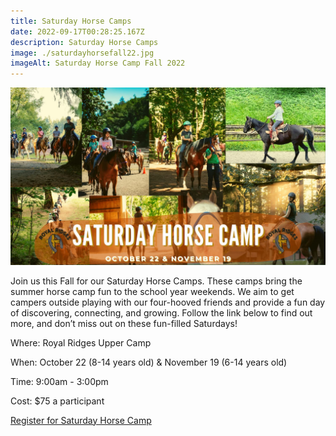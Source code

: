 ```yaml
---
title: Saturday Horse Camps
date: 2022-09-17T00:28:25.167Z
description: Saturday Horse Camps
image: ./saturdayhorsefall22.jpg
imageAlt: Saturday Horse Camp Fall 2022
---
```

![saturdayhorsefall22](saturdayhorsefall22.jpg "saturdayhorsefall22")

Join us this Fall for our Saturday Horse Camps. These camps bring the summer horse camp fun to the school year weekends. We aim to get campers outside playing with our four-hooved friends and provide a fun day of discovering, connecting, and growing. Follow the link below to find out more, and don’t miss out on these fun-filled Saturdays!

Where: Royal Ridges Upper Camp

When: October 22 (8-14 years old) & November 19 (6-14 years old)

Time: 9:00am - 3:00pm

Cost: $75 a participant

<div className='text-center mt-4'>
    <a 
        href='\*\*https://www.ultracamp.com/info/upcomingSessions.aspx?idCamp=1145&campCode=151&lnkCategory=Saturday+Day+Camps\*\*'
        className='text-green-200 hover:text-indigo-400 hover:underline font-cursive text-2xl'
        target='_blank' 
        rel='noopener noreferrer'
    >Register for Saturday Horse Camp</a>
</div>